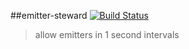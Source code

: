 ##emitter-steward [![Build Status](https://travis-ci.org/shakyShane/emitter-steward.svg?branch=master)](https://travis-ci.org/shakyShane/emitter-steward)

> allow emitters in 1 second intervals
